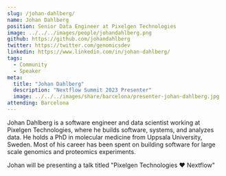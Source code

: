 ```yaml
---
slug: /johan-dahlberg/
name: Johan Dahlberg
position: Senior Data Engineer at Pixelgen Technologies
image: ../../../images/people/johandahlberg.png
github: https://github.com/johandahlberg
twitter: https://twitter.com/genomicsdev
linkedin: https://www.linkedin.com/in/johan-dahlberg/
tags:
  - Community
  - Speaker
meta:
  title: "Johan Dahlberg"
  description: "Nextflow Summit 2023 Presenter"
  image: ../../../images/share/barcelona/presenter-johan-dahlberg.jpg
attending: Barcelona
---
```


Johan Dahlberg is a software engineer and data scientist working at Pixelgen Technologies, where he builds software, systems, and analyzes data. He holds a PhD in molecular medicine from Uppsala University, Sweden. Most of his career has been spent on building software for large scale genomics and proteomics experiments.

Johan will be presenting a talk titled "Pixelgen Technologies ❤︎ Nextflow"
